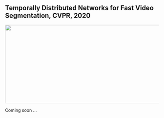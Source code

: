 ## Temporally Distributed Networks for Fast Video Segmentation, CVPR, 2020
<img src="https://github.com/feinanshan/TDNet/blob/master/teaser/cityscapes-4.gif" width=512 height=256 />

Coming soon ...
